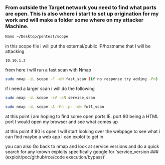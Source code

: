 ### From outside the Target network you need to find what ports are open. This is also where i start to set up origination for my work and will make a folder some where on my attacker Machine.

```bash
Nano ~/Desktop/pentest/scope
```

in this scope file i will put the external/public IP/hostname that I will be attacking

```scope
10.10.1.3
```

from here i will run a fast scan with Nmap

```bash
sudo nmap -iL scope -F -oN fast_scan (if no response try adding -Pn)
```

if i need a larger scan i will do the following

```bash
sudo nmap -iL scope -sV -oN service_scan
```

```bash
sudo nmap -iL scope -A -Pn -p- -oN full_scan
```

at this point i am hoping to find some open ports
IE. port 80 being a HTML port I would open my browser and see what comes up

at this point  if 80 is open I will start looking over the webpage to see what i can find maybe a web app I can explot to get in 

you can also Go back to nmap and look at service versions and do a quick search for any known exploits specifically google for 'service_version ### (exploit/poc/github/rce/code execution/bypass)'

